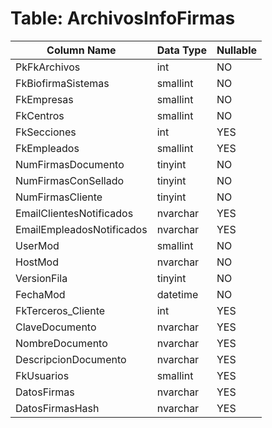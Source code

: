 # Table: ArchivosInfoFirmas

| Column Name | Data Type | Nullable |
|-------------|-----------|----------|
| PkFkArchivos | int | NO |
| FkBiofirmaSistemas | smallint | NO |
| FkEmpresas | smallint | NO |
| FkCentros | smallint | NO |
| FkSecciones | int | YES |
| FkEmpleados | smallint | YES |
| NumFirmasDocumento | tinyint | NO |
| NumFirmasConSellado | tinyint | NO |
| NumFirmasCliente | tinyint | NO |
| EmailClientesNotificados | nvarchar | YES |
| EmailEmpleadosNotificados | nvarchar | YES |
| UserMod | smallint | NO |
| HostMod | nvarchar | NO |
| VersionFila | tinyint | NO |
| FechaMod | datetime | NO |
| FkTerceros_Cliente | int | YES |
| ClaveDocumento | nvarchar | YES |
| NombreDocumento | nvarchar | YES |
| DescripcionDocumento | nvarchar | YES |
| FkUsuarios | smallint | YES |
| DatosFirmas | nvarchar | YES |
| DatosFirmasHash | nvarchar | YES |
